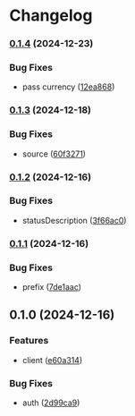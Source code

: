 # Changelog

### [0.1.4](https://www.github.com/brokeyourbike/pixpayment-api-client-php/compare/v0.1.3...v0.1.4) (2024-12-23)


### Bug Fixes

* pass currency ([12ea868](https://www.github.com/brokeyourbike/pixpayment-api-client-php/commit/12ea868007be27701fb5d2a008faa5a126649ac6))

### [0.1.3](https://www.github.com/brokeyourbike/pixpayment-api-client-php/compare/v0.1.2...v0.1.3) (2024-12-18)


### Bug Fixes

* source ([60f3271](https://www.github.com/brokeyourbike/pixpayment-api-client-php/commit/60f3271d080c1f2f7b32b76868f9de2d25ea43d1))

### [0.1.2](https://www.github.com/brokeyourbike/pixpayment-api-client-php/compare/v0.1.1...v0.1.2) (2024-12-16)


### Bug Fixes

* statusDescription ([3f66ac0](https://www.github.com/brokeyourbike/pixpayment-api-client-php/commit/3f66ac050cafe75b7e65add7ebc8de2386caef13))

### [0.1.1](https://www.github.com/brokeyourbike/pixpayment-api-client-php/compare/v0.1.0...v0.1.1) (2024-12-16)


### Bug Fixes

* prefix ([7de1aac](https://www.github.com/brokeyourbike/pixpayment-api-client-php/commit/7de1aacef41c120022b45a619d476745b616b5b1))

## 0.1.0 (2024-12-16)


### Features

* client ([e60a314](https://www.github.com/brokeyourbike/pixpayment-api-client-php/commit/e60a314ad85a450a56679b320ae2f578922970b9))


### Bug Fixes

* auth ([2d99ca9](https://www.github.com/brokeyourbike/pixpayment-api-client-php/commit/2d99ca9b0573590f41f8d5bd1488a9adc722ee3e))
